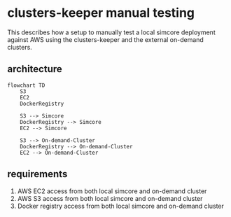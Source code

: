 # clusters-keeper manual testing

This describes how a setup to manually test a local simcore deployment against AWS using the clusters-keeper and the external on-demand clusters.

## architecture

```mermaid
flowchart TD
    S3
    EC2
    DockerRegistry

    S3 --> Simcore
    DockerRegistry --> Simcore
    EC2 --> Simcore

    S3 --> On-demand-Cluster
    DockerRegistry --> On-demand-Cluster
    EC2 --> On-demand-Cluster
```

## requirements

1. AWS EC2 access from both local simcore and on-demand cluster
2. AWS S3 access from both local simcore and on-demand cluster
3. Docker registry access from both local simcore and on-demand cluster
